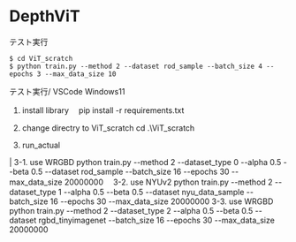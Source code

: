 # DepthViT

テスト実行
```
$ cd ViT_scratch
$ python train.py --method 2 --dataset rod_sample --batch_size 4 --epochs 3 --max_data_size 10
```

テスト実行/ VSCode Windows11
1. install library
　pip install -r requirements.txt

2. change directry to ViT_scratch
 cd .\ViT_scratch

3.  run_actual

| 3-1. use WRGBD
    python train.py --method 2 --dataset_type 0 --alpha 0.5 --beta 0.5 --dataset rod_sample --batch_size 16 --epochs 30 --max_data_size 20000000
　3-2. use NYUv2
    python train.py --method 2 --dataset_type 1 --alpha 0.5 --beta 0.5 --dataset nyu_data_sample --batch_size 16 --epochs 30 --max_data_size 20000000
  3-3. use WRGBD
    python train.py --method 2 --dataset_type 2 --alpha 0.5 --beta 0.5 --dataset rgbd_tinyimagenet --batch_size 16 --epochs 30 --max_data_size 20000000
